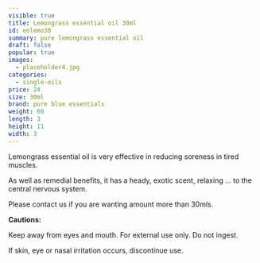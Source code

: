 ```yaml
---
visible: true
title: Lemongrass essential oil 30ml
id: eolemo30
summary: pure lemongrass essential oil
draft: false
popular: true
images:
  - placeholder4.jpg
categories:
  - single-oils
price: 24
size: 30ml
brand: pure blue essentials
weight: 60
length: 3
height: 11
width: 3
---
```

Lemongrass essential oil is very effective in reducing soreness in tired muscles. 

As well as remedial benefits, it has a heady, exotic scent, relaxing ... to the central nervous system.

Please contact us if you are wanting amount more than 30mls.

**Cautions:**

Keep away from eyes and mouth. For external use only. Do not ingest.

If skin, eye or nasal irritation occurs, discontinue use.